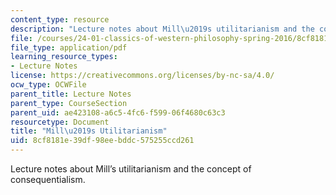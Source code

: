 ```yaml
---
content_type: resource
description: "Lecture notes about Mill\u2019s utilitarianism and the concept of consequentialism."
file: /courses/24-01-classics-of-western-philosophy-spring-2016/8cf8181e39df98eebddc575255ccd261_MIT24_01S16_SES21.pdf
file_type: application/pdf
learning_resource_types:
- Lecture Notes
license: https://creativecommons.org/licenses/by-nc-sa/4.0/
ocw_type: OCWFile
parent_title: Lecture Notes
parent_type: CourseSection
parent_uid: ae423108-a6c5-4fc6-f599-06f4680c63c3
resourcetype: Document
title: "Mill\u2019s Utilitarianism"
uid: 8cf8181e-39df-98ee-bddc-575255ccd261
---
```

Lecture notes about Mill’s utilitarianism and the concept of consequentialism.